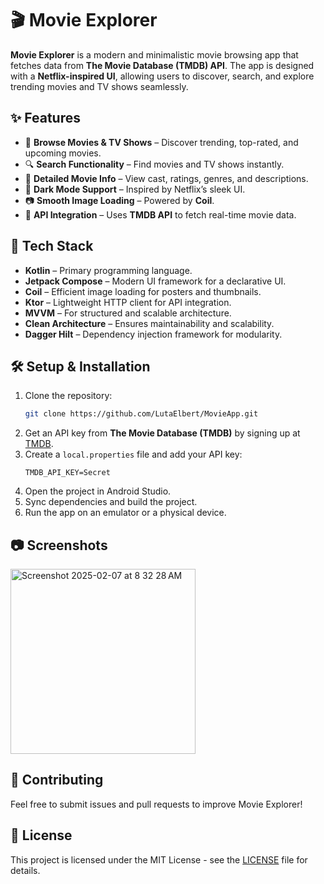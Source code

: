 # 🎬 Movie Explorer

**Movie Explorer** is a modern and minimalistic movie browsing app that fetches data from **The Movie Database (TMDB) API**. The app is designed with a **Netflix-inspired UI**, allowing users to discover, search, and explore trending movies and TV shows seamlessly.

## ✨ Features
- 🎥 **Browse Movies & TV Shows** – Discover trending, top-rated, and upcoming movies.
- 🔍 **Search Functionality** – Find movies and TV shows instantly.
- 📜 **Detailed Movie Info** – View cast, ratings, genres, and descriptions.
- 🌙 **Dark Mode Support** – Inspired by Netflix’s sleek UI.
- 📷 **Smooth Image Loading** – Powered by **Coil**.
- 🔌 **API Integration** – Uses **TMDB API** to fetch real-time movie data.

## 🚀 Tech Stack
- **Kotlin** – Primary programming language.
- **Jetpack Compose** – Modern UI framework for a declarative UI.
- **Coil** – Efficient image loading for posters and thumbnails.
- **Ktor** – Lightweight HTTP client for API integration.
- **MVVM** – For structured and scalable architecture.
- **Clean Architecture** – Ensures maintainability and scalability.
- **Dagger Hilt** – Dependency injection framework for modularity.

## 🛠️ Setup & Installation
1. Clone the repository:
   ```bash
   git clone https://github.com/LutaElbert/MovieApp.git
   ```
2. Get an API key from **The Movie Database (TMDB)** by signing up at [TMDB](https://www.themoviedb.org/).
3. Create a `local.properties` file and add your API key:
   ```properties
   TMDB_API_KEY=Secret
   ```
4. Open the project in Android Studio.
5. Sync dependencies and build the project.
6. Run the app on an emulator or a physical device.

## 📷 Screenshots
<img width="296" alt="Screenshot 2025-02-07 at 8 32 28 AM" src="https://github.com/user-attachments/assets/55a1d008-5f25-4f95-9184-0fe80e71e85a" />

## 🤝 Contributing
Feel free to submit issues and pull requests to improve Movie Explorer!

## 📜 License
This project is licensed under the MIT License - see the [LICENSE](LICENSE) file for details.
